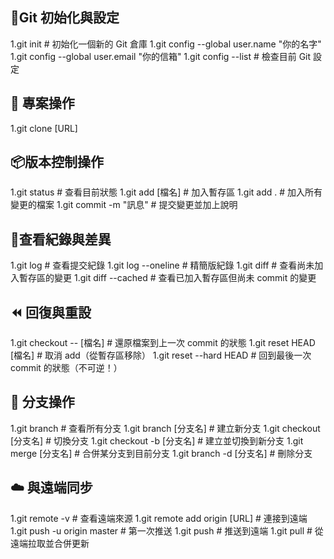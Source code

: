 ## 🔧Git 初始化與設定

1.git init                     # 初始化一個新的 Git 倉庫
1.git config --global user.name "你的名字"
1.git config --global user.email "你的信箱"
1.git config --list           # 檢查目前 Git 設定

## 📂 專案操作

1.git clone [URL]   

## 📦版本控制操作

1.git status                  # 查看目前狀態
1.git add [檔名]              # 加入暫存區
1.git add .                   # 加入所有變更的檔案
1.git commit -m "訊息"        # 提交變更並加上說明

## 📜查看紀錄與差異

1.git log                     # 查看提交紀錄
1.git log --oneline           # 精簡版紀錄
1.git diff                    # 查看尚未加入暫存區的變更
1.git diff --cached           # 查看已加入暫存區但尚未 commit 的變更

## ⏪ 回復與重設

1.git checkout -- [檔名]      # 還原檔案到上一次 commit 的狀態
1.git reset HEAD [檔名]       # 取消 add（從暫存區移除）
1.git reset --hard HEAD       # 回到最後一次 commit 的狀態（不可逆！）

## 🌿 分支操作

1.git branch                  # 查看所有分支
1.git branch [分支名]         # 建立新分支
1.git checkout [分支名]       # 切換分支
1.git checkout -b [分支名]    # 建立並切換到新分支
1.git merge [分支名]          # 合併某分支到目前分支
1.git branch -d [分支名]      # 刪除分支


## ☁️ 與遠端同步

1.git remote -v               # 查看遠端來源
1.git remote add origin [URL] # 連接到遠端
1.git push -u origin master   # 第一次推送
1.git push                    # 推送到遠端
1.git pull                    # 從遠端拉取並合併更新
